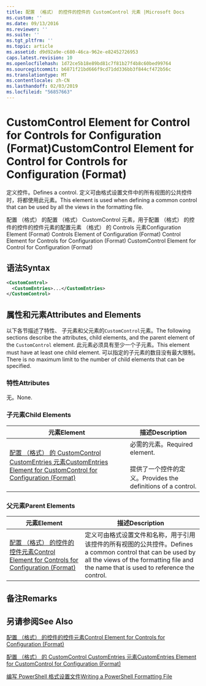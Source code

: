 ```yaml
---
title: 配置 （格式） 的控件的控件的 CustomControl 元素 |Microsoft Docs
ms.custom: ''
ms.date: 09/13/2016
ms.reviewer: ''
ms.suite: ''
ms.tgt_pltfrm: ''
ms.topic: article
ms.assetid: d9d92a9e-c680-46ca-962e-e82452726953
caps.latest.revision: 10
ms.openlocfilehash: 1d72ce5b18e89bd81c7f81b27f4b8c60bed99764
ms.sourcegitcommit: b6871f21bd666f9cd71dd336bb3f844cf472b56c
ms.translationtype: MT
ms.contentlocale: zh-CN
ms.lasthandoff: 02/03/2019
ms.locfileid: "56857663"
---
```

# <a name="customcontrol-element-for-control-for-controls-for-configuration-format"></a><span data-ttu-id="df254-102">CustomControl Element for Control for Controls for Configuration (Format)</span><span class="sxs-lookup"><span data-stu-id="df254-102">CustomControl Element for Control for Controls for Configuration (Format)</span></span>

<span data-ttu-id="df254-103">定义控件。</span><span class="sxs-lookup"><span data-stu-id="df254-103">Defines a control.</span></span> <span data-ttu-id="df254-104">定义可由格式设置文件中的所有视图的公共控件时，将都使用此元素。</span><span class="sxs-lookup"><span data-stu-id="df254-104">This element is used when defining a common control that can be used by all the views in the formatting file.</span></span>

<span data-ttu-id="df254-105">配置 （格式） 的配置 （格式） CustomControl 元素，用于配置 （格式） 的控件的控件的控件元素的配置元素 （格式） 的 Controls 元素</span><span class="sxs-lookup"><span data-stu-id="df254-105">Configuration Element (Format) Controls Element of Configuration (Format) Control Element for Controls for Configuration (Format) CustomControl Element for Control for Configuration (Format)</span></span>

## <a name="syntax"></a><span data-ttu-id="df254-106">语法</span><span class="sxs-lookup"><span data-stu-id="df254-106">Syntax</span></span>

```xml
<CustomControl>
  <CustomEntries>...</CustomEntries>
</CustomControl>
```

## <a name="attributes-and-elements"></a><span data-ttu-id="df254-107">属性和元素</span><span class="sxs-lookup"><span data-stu-id="df254-107">Attributes and Elements</span></span>

<span data-ttu-id="df254-108">以下各节描述了特性、 子元素和父元素的`CustomControl`元素。</span><span class="sxs-lookup"><span data-stu-id="df254-108">The following sections describe the attributes, child elements, and the parent element of the `CustomControl` element.</span></span> <span data-ttu-id="df254-109">此元素必须具有至少一个子元素。</span><span class="sxs-lookup"><span data-stu-id="df254-109">This element must have at least one child element.</span></span> <span data-ttu-id="df254-110">可以指定的子元素的数目没有最大限制。</span><span class="sxs-lookup"><span data-stu-id="df254-110">There is no maximum limit to the number of child elements that can be specified.</span></span>

### <a name="attributes"></a><span data-ttu-id="df254-111">特性</span><span class="sxs-lookup"><span data-stu-id="df254-111">Attributes</span></span>

<span data-ttu-id="df254-112">无。</span><span class="sxs-lookup"><span data-stu-id="df254-112">None.</span></span>

### <a name="child-elements"></a><span data-ttu-id="df254-113">子元素</span><span class="sxs-lookup"><span data-stu-id="df254-113">Child Elements</span></span>

|<span data-ttu-id="df254-114">元素</span><span class="sxs-lookup"><span data-stu-id="df254-114">Element</span></span>|<span data-ttu-id="df254-115">描述</span><span class="sxs-lookup"><span data-stu-id="df254-115">Description</span></span>|
|-------------|-----------------|
|[<span data-ttu-id="df254-116">配置 （格式） 的 CustomControl CustomEntries 元素</span><span class="sxs-lookup"><span data-stu-id="df254-116">CustomEntries Element for CustomControl for Configuration (Format)</span></span>](./customentries-element-for-customcontrol-for-controls-for-configuration-format.md)|<span data-ttu-id="df254-117">必需的元素。</span><span class="sxs-lookup"><span data-stu-id="df254-117">Required element.</span></span><br /><br /> <span data-ttu-id="df254-118">提供了一个控件的定义。</span><span class="sxs-lookup"><span data-stu-id="df254-118">Provides the definitions of a control.</span></span>|

### <a name="parent-elements"></a><span data-ttu-id="df254-119">父元素</span><span class="sxs-lookup"><span data-stu-id="df254-119">Parent Elements</span></span>

|<span data-ttu-id="df254-120">元素</span><span class="sxs-lookup"><span data-stu-id="df254-120">Element</span></span>|<span data-ttu-id="df254-121">描述</span><span class="sxs-lookup"><span data-stu-id="df254-121">Description</span></span>|
|-------------|-----------------|
|[<span data-ttu-id="df254-122">配置 （格式） 的控件的控件元素</span><span class="sxs-lookup"><span data-stu-id="df254-122">Control Element for Controls for Configuration (Format)</span></span>](./control-element-for-controls-for-configuration-format.md)|<span data-ttu-id="df254-123">定义可由格式设置文件和名称，用于引用该控件的所有视图的公共控件。</span><span class="sxs-lookup"><span data-stu-id="df254-123">Defines a common control that can be used by all the views of the formatting file and the name that is used to reference the control.</span></span>|

## <a name="remarks"></a><span data-ttu-id="df254-124">备注</span><span class="sxs-lookup"><span data-stu-id="df254-124">Remarks</span></span>

## <a name="see-also"></a><span data-ttu-id="df254-125">另请参阅</span><span class="sxs-lookup"><span data-stu-id="df254-125">See Also</span></span>

[<span data-ttu-id="df254-126">配置 （格式） 的控件的控件元素</span><span class="sxs-lookup"><span data-stu-id="df254-126">Control Element for Controls for Configuration (Format)</span></span>](./control-element-for-controls-for-configuration-format.md)

[<span data-ttu-id="df254-127">配置 （格式） 的 CustomControl CustomEntries 元素</span><span class="sxs-lookup"><span data-stu-id="df254-127">CustomEntries Element for CustomControl for Configuration (Format)</span></span>](./customentries-element-for-customcontrol-for-controls-for-configuration-format.md)

[<span data-ttu-id="df254-128">编写 PowerShell 格式设置文件</span><span class="sxs-lookup"><span data-stu-id="df254-128">Writing a PowerShell Formatting File</span></span>](./writing-a-powershell-formatting-file.md)
